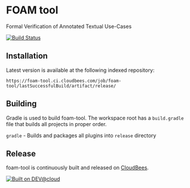FOAM tool
=========

Formal Verification of Annotated Textual Use-Cases

[![Build Status](https://foam-tool.ci.cloudbees.com/job/foam-tool/badge/icon)](https://foam-tool.ci.cloudbees.com/job/foam-tool/)

## Installation
Latest version is available at the following indexed repository:

```
https://foam-tool.ci.cloudbees.com/job/foam-tool/lastSuccessfulBuild/artifact/release/
```

## Building
Gradle is used to build foam-tool. The workspace root has a `build.gradle` file that builds all projects in proper order.

`gradle`              - Builds and packages all plugins into `release` directory  


## Release
foam-tool is continuously built and released on [CloudBees](https://foam-tool.ci.cloudbees.com/).

[![Built on DEV@cloud](http://www.cloudbees.com/sites/default/files/Button-Built-on-CB-1.png)](http://www.cloudbees.com/foss/foss-dev.cb)